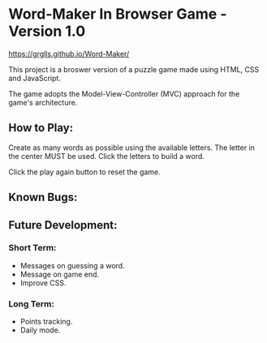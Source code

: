 # Word-Maker In Browser Game - Version 1.0
https://grglls.github.io/Word-Maker/

This project is a broswer version of a puzzle game made using HTML, CSS and JavaScript.

The game adopts the Model-View-Controller (MVC) approach for the game's architecture.

## How to Play:
Create as many words as possible using the available letters. The letter in the center MUST be used. Click the letters to build a word.

Click the play again button to reset the game.

## Known Bugs:
<!-- No known bugs. -->

## Future Development:
### Short Term:
* Messages on guessing a word.
* Message on game end.
* Improve CSS.

### Long Term:
* Points tracking.
* Daily mode.